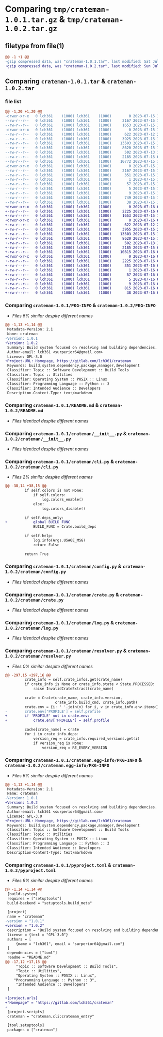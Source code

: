 # Comparing `tmp/crateman-1.0.1.tar.gz` & `tmp/crateman-1.0.2.tar.gz`

## filetype from file(1)

```diff
@@ -1 +1 @@
-gzip compressed data, was "crateman-1.0.1.tar", last modified: Sat Jul 15 19:30:53 2023, max compression
+gzip compressed data, was "crateman-1.0.2.tar", last modified: Sun Jul 16 09:13:02 2023, max compression
```

## Comparing `crateman-1.0.1.tar` & `crateman-1.0.2.tar`

### file list

```diff
@@ -1,20 +1,20 @@
-drwxr-xr-x   0 lch361    (1000) lch361    (1000)        0 2023-07-15 19:30:53.373479 crateman-1.0.1/
--rw-r--r--   0 lch361    (1000) lch361    (1000)     2167 2023-07-15 19:30:53.373479 crateman-1.0.1/PKG-INFO
--rw-r--r--   0 lch361    (1000) lch361    (1000)     1653 2023-07-15 13:07:46.000000 crateman-1.0.1/README.md
-drwxr-xr-x   0 lch361    (1000) lch361    (1000)        0 2023-07-15 19:30:53.373479 crateman-1.0.1/crateman/
--rw-r--r--   0 lch361    (1000) lch361    (1000)      622 2023-07-12 21:11:13.000000 crateman-1.0.1/crateman/__init__.py
--rw-r--r--   0 lch361    (1000) lch361    (1000)     3925 2023-07-15 18:34:11.000000 crateman-1.0.1/crateman/cli.py
--rw-r--r--   0 lch361    (1000) lch361    (1000)    13503 2023-07-15 10:35:55.000000 crateman-1.0.1/crateman/config.py
--rw-r--r--   0 lch361    (1000) lch361    (1000)     8620 2023-07-15 18:31:16.000000 crateman-1.0.1/crateman/crate.py
--rw-r--r--   0 lch361    (1000) lch361    (1000)      502 2023-07-13 12:11:24.000000 crateman-1.0.1/crateman/exception.py
--rw-r--r--   0 lch361    (1000) lch361    (1000)     2185 2023-07-15 08:30:50.000000 crateman-1.0.1/crateman/log.py
--rw-r--r--   0 lch361    (1000) lch361    (1000)    10772 2023-07-15 17:14:11.000000 crateman-1.0.1/crateman/resolver.py
-drwxr-xr-x   0 lch361    (1000) lch361    (1000)        0 2023-07-15 19:30:53.373479 crateman-1.0.1/crateman.egg-info/
--rw-r--r--   0 lch361    (1000) lch361    (1000)     2167 2023-07-15 19:30:53.000000 crateman-1.0.1/crateman.egg-info/PKG-INFO
--rw-r--r--   0 lch361    (1000) lch361    (1000)      351 2023-07-15 19:30:53.000000 crateman-1.0.1/crateman.egg-info/SOURCES.txt
--rw-r--r--   0 lch361    (1000) lch361    (1000)        1 2023-07-15 19:30:53.000000 crateman-1.0.1/crateman.egg-info/dependency_links.txt
--rw-r--r--   0 lch361    (1000) lch361    (1000)       57 2023-07-15 19:30:53.000000 crateman-1.0.1/crateman.egg-info/entry_points.txt
--rw-r--r--   0 lch361    (1000) lch361    (1000)        5 2023-07-15 19:30:53.000000 crateman-1.0.1/crateman.egg-info/requires.txt
--rw-r--r--   0 lch361    (1000) lch361    (1000)        9 2023-07-15 19:30:53.000000 crateman-1.0.1/crateman.egg-info/top_level.txt
--rw-r--r--   0 lch361    (1000) lch361    (1000)      749 2023-07-15 19:30:37.000000 crateman-1.0.1/pyproject.toml
--rw-r--r--   0 lch361    (1000) lch361    (1000)       38 2023-07-15 19:30:53.373479 crateman-1.0.1/setup.cfg
+drwxr-xr-x   0 lch361    (1000) lch361    (1000)        0 2023-07-16 09:13:02.208130 crateman-1.0.2/
+-rw-r--r--   0 lch361    (1000) lch361    (1000)     2225 2023-07-16 09:13:02.208130 crateman-1.0.2/PKG-INFO
+-rw-r--r--   0 lch361    (1000) lch361    (1000)     1653 2023-07-15 13:07:46.000000 crateman-1.0.2/README.md
+drwxr-xr-x   0 lch361    (1000) lch361    (1000)        0 2023-07-16 09:13:02.208130 crateman-1.0.2/crateman/
+-rw-r--r--   0 lch361    (1000) lch361    (1000)      622 2023-07-12 21:11:13.000000 crateman-1.0.2/crateman/__init__.py
+-rw-r--r--   0 lch361    (1000) lch361    (1000)     3955 2023-07-15 22:34:47.000000 crateman-1.0.2/crateman/cli.py
+-rw-r--r--   0 lch361    (1000) lch361    (1000)    13503 2023-07-15 10:35:55.000000 crateman-1.0.2/crateman/config.py
+-rw-r--r--   0 lch361    (1000) lch361    (1000)     8620 2023-07-15 18:31:16.000000 crateman-1.0.2/crateman/crate.py
+-rw-r--r--   0 lch361    (1000) lch361    (1000)      502 2023-07-13 12:11:24.000000 crateman-1.0.2/crateman/exception.py
+-rw-r--r--   0 lch361    (1000) lch361    (1000)     2185 2023-07-15 08:30:50.000000 crateman-1.0.2/crateman/log.py
+-rw-r--r--   0 lch361    (1000) lch361    (1000)    10815 2023-07-16 08:41:24.000000 crateman-1.0.2/crateman/resolver.py
+drwxr-xr-x   0 lch361    (1000) lch361    (1000)        0 2023-07-16 09:13:02.208130 crateman-1.0.2/crateman.egg-info/
+-rw-r--r--   0 lch361    (1000) lch361    (1000)     2225 2023-07-16 09:13:02.000000 crateman-1.0.2/crateman.egg-info/PKG-INFO
+-rw-r--r--   0 lch361    (1000) lch361    (1000)      351 2023-07-16 09:13:02.000000 crateman-1.0.2/crateman.egg-info/SOURCES.txt
+-rw-r--r--   0 lch361    (1000) lch361    (1000)        1 2023-07-16 09:13:02.000000 crateman-1.0.2/crateman.egg-info/dependency_links.txt
+-rw-r--r--   0 lch361    (1000) lch361    (1000)       57 2023-07-16 09:13:02.000000 crateman-1.0.2/crateman.egg-info/entry_points.txt
+-rw-r--r--   0 lch361    (1000) lch361    (1000)        5 2023-07-16 09:13:02.000000 crateman-1.0.2/crateman.egg-info/requires.txt
+-rw-r--r--   0 lch361    (1000) lch361    (1000)        9 2023-07-16 09:13:02.000000 crateman-1.0.2/crateman.egg-info/top_level.txt
+-rw-r--r--   0 lch361    (1000) lch361    (1000)      815 2023-07-16 09:12:35.000000 crateman-1.0.2/pyproject.toml
+-rw-r--r--   0 lch361    (1000) lch361    (1000)       38 2023-07-16 09:13:02.208130 crateman-1.0.2/setup.cfg
```

### Comparing `crateman-1.0.1/PKG-INFO` & `crateman-1.0.2/PKG-INFO`

 * *Files 6% similar despite different names*

```diff
@@ -1,13 +1,14 @@
 Metadata-Version: 2.1
 Name: crateman
-Version: 1.0.1
+Version: 1.0.2
 Summary: Build system focused on resolving and building dependencies.
 Author-email: lch361 <surperior64@gmail.com>
 License: GPL-3.0
+Project-URL: Homepage, https://gitlab.com/lch361/crateman
 Keywords: build,system,dependency,package,manager,development
 Classifier: Topic :: Software Development :: Build Tools
 Classifier: Topic :: Utilities
 Classifier: Operating System :: POSIX :: Linux
 Classifier: Programming Language :: Python :: 3
 Classifier: Intended Audience :: Developers
 Description-Content-Type: text/markdown
```

### Comparing `crateman-1.0.1/README.md` & `crateman-1.0.2/README.md`

 * *Files identical despite different names*

### Comparing `crateman-1.0.1/crateman/__init__.py` & `crateman-1.0.2/crateman/__init__.py`

 * *Files identical despite different names*

### Comparing `crateman-1.0.1/crateman/cli.py` & `crateman-1.0.2/crateman/cli.py`

 * *Files 2% similar despite different names*

```diff
@@ -38,14 +38,15 @@
         if self.colors is not None:
             if self.colors:
                 log.colors_enable()
             else:
                 log.colors_disable()
 
         if self.deps_only:
+            global BUILD_FUNC
             BUILD_FUNC = Crate.build_deps
 
         if self.help:
             log.info(Args.USAGE_MSG)
             return False
 
         return True
```

### Comparing `crateman-1.0.1/crateman/config.py` & `crateman-1.0.2/crateman/config.py`

 * *Files identical despite different names*

### Comparing `crateman-1.0.1/crateman/crate.py` & `crateman-1.0.2/crateman/crate.py`

 * *Files identical despite different names*

### Comparing `crateman-1.0.1/crateman/log.py` & `crateman-1.0.2/crateman/log.py`

 * *Files identical despite different names*

### Comparing `crateman-1.0.1/crateman/resolver.py` & `crateman-1.0.2/crateman/resolver.py`

 * *Files 0% similar despite different names*

```diff
@@ -297,15 +297,16 @@
         crate_info = self.crate_infos.get(crate_name)
         if crate_info is None or crate_info.state < State.PROCESSED:
             raise InvalidCrateExtract(crate_name)
 
         crate = Crate(crate_name, crate_info.version,
                       crate_info.build_cmd, crate_info.path)
         crate.env = {i: ' '.join(v) for i, v in crate_info.env.items()}
-        crate.env['PROFILE'] = self.profile
+        if 'PROFILE' not in crate.env:
+            crate.env['PROFILE'] = self.profile
 
         cache[crate_name] = crate
         for i in crate_info.deps:
             version_req = crate_info.required_versions.get(i)
             if version_req is None:
                 version_req = RE_EVERY_VERSION
```

### Comparing `crateman-1.0.1/crateman.egg-info/PKG-INFO` & `crateman-1.0.2/crateman.egg-info/PKG-INFO`

 * *Files 6% similar despite different names*

```diff
@@ -1,13 +1,14 @@
 Metadata-Version: 2.1
 Name: crateman
-Version: 1.0.1
+Version: 1.0.2
 Summary: Build system focused on resolving and building dependencies.
 Author-email: lch361 <surperior64@gmail.com>
 License: GPL-3.0
+Project-URL: Homepage, https://gitlab.com/lch361/crateman
 Keywords: build,system,dependency,package,manager,development
 Classifier: Topic :: Software Development :: Build Tools
 Classifier: Topic :: Utilities
 Classifier: Operating System :: POSIX :: Linux
 Classifier: Programming Language :: Python :: 3
 Classifier: Intended Audience :: Developers
 Description-Content-Type: text/markdown
```

### Comparing `crateman-1.0.1/pyproject.toml` & `crateman-1.0.2/pyproject.toml`

 * *Files 9% similar despite different names*

```diff
@@ -1,14 +1,14 @@
 [build-system]
 requires = ["setuptools"]
 build-backend = "setuptools.build_meta"
 
 [project]
 name = "crateman"
-version = "1.0.1"
+version = "1.0.2"
 description = "Build system focused on resolving and building dependencies."
 license = {text = "GPL-3.0"}
 authors = [
     {name = "lch361", email = "surperior64@gmail.com"}
 ]
 dependencies = ["toml"]
 readme = "README.md"
@@ -17,12 +17,15 @@
     "Topic :: Software Development :: Build Tools",
     "Topic :: Utilities",
     "Operating System :: POSIX :: Linux",
 	"Programming Language :: Python :: 3",
     "Intended Audience :: Developers"
 ]
 
+[project.urls]
+"Homepage" = "https://gitlab.com/lch361/crateman"
+
 [project.scripts]
 crateman = "crateman.cli:crateman_entry"
 
 [tool.setuptools]
 packages = ["crateman"]
```


